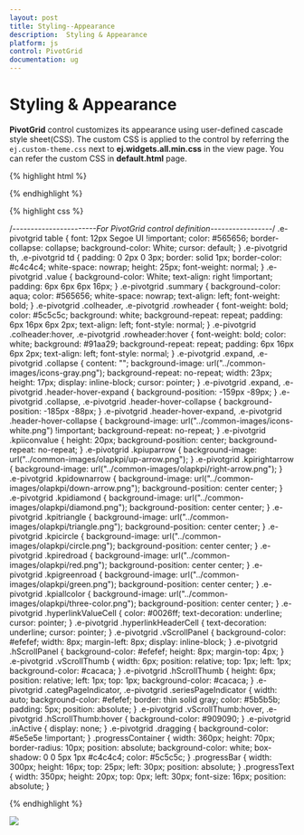 ```yaml
---
layout: post
title: Styling--Appearance
description:  Styling & Appearance
platform: js
control: PivotGrid
documentation: ug
---
```


# Styling & Appearance

**PivotGrid** control customizes its appearance using user-defined cascade style sheet(CSS). The custom CSS is applied to the control by referring the `ej.custom-theme.css` next to **ej.widgets.all.min.css** in the view page. You can refer the custom CSS in **default.html** page.


{% highlight html %}

<head>
    <title>PivotGrid Custom theme</title>
    <link href="../themes/default-theme/ej.widgets.all.min.css" rel="stylesheet" type="text/css" />
    <link href="custom-theme/ej.custom-theme.css" rel="stylesheet" type="text/css" />
</head>

{% endhighlight %}

{% highlight css %}

/*-----------------------For PivotGrid control definition-----------------*/
.e-pivotgrid table {
    font: 12px Segoe UI !important;
    color: #565656;
    border-collapse: collapse;
    background-color: White;
    cursor: default;
}
.e-pivotgrid th,
.e-pivotgrid td {
    padding: 0 2px 0 3px;
    border: solid 1px;
    border-color: #c4c4c4;
    white-space: nowrap;
    height: 25px;
    font-weight: normal;
}
.e-pivotgrid .value {
    background-color: White;
    text-align: right !important;
    padding: 6px 6px 6px 16px;
}
.e-pivotgrid .summary {
    background-color: aqua;
    color: #565656;
    white-space: nowrap;
    text-align: left;
    font-weight: bold;
}
.e-pivotgrid .colheader,
.e-pivotgrid .rowheader {
    font-weight: bold;
    color: #5c5c5c;
    background: white;
    background-repeat: repeat;
    padding: 6px 16px 6px 2px;
    text-align: left;
    font-style: normal;
}
.e-pivotgrid .colheader:hover,
.e-pivotgrid .rowheader:hover {
    font-weight: bold;
    color: white;
    background: #91aa29;
    background-repeat: repeat;
    padding: 6px 16px 6px 2px;
    text-align: left;
    font-style: normal;
}
.e-pivotgrid .expand,
.e-pivotgrid .collapse {
    content: "";
    background-image: url("../common-images/icons-gray.png");
    background-repeat: no-repeat;
    width: 23px;
    height: 17px;
    display: inline-block;
    cursor: pointer;
}
.e-pivotgrid .expand,
.e-pivotgrid .header-hover-expand {
    background-position: -159px -89px;
}
.e-pivotgrid .collapse,
.e-pivotgrid .header-hover-collapse {
    background-position: -185px -88px;
}
.e-pivotgrid .header-hover-expand,
.e-pivotgrid .header-hover-collapse {
    background-image: url("../common-images/icons-white.png") !important;
    background-repeat: no-repeat;
}
.e-pivotgrid .kpiiconvalue {
    height: 20px;
    background-position: center;
    background-repeat: no-repeat;
}
.e-pivotgrid .kpiuparrow {
    background-image: url("../common-images/olapkpi/up-arrow.png");
}
.e-pivotgrid .kpirightarrow {
    background-image: url("../common-images/olapkpi/right-arrow.png");
}
.e-pivotgrid .kpidownarrow {
    background-image: url("../common-images/olapkpi/down-arrow.png");
    background-position: center center;
}
.e-pivotgrid .kpidiamond {
    background-image: url("../common-images/olapkpi/diamond.png");
    background-position: center center;
}
.e-pivotgrid .kpitriangle {
    background-image: url("../common-images/olapkpi/triangle.png");
    background-position: center center;
}
.e-pivotgrid .kpicircle {
    background-image: url("../common-images/olapkpi/circle.png");
    background-position: center center;
}
.e-pivotgrid .kpiredroad {
    background-image: url("../common-images/olapkpi/red.png");
    background-position: center center;
}
.e-pivotgrid .kpigreenroad {
    background-image: url("../common-images/olapkpi/green.png");
    background-position: center center;
}
.e-pivotgrid .kpiallcolor {
    background-image: url("../common-images/olapkpi/three-color.png");
    background-position: center center;
}
.e-pivotgrid .hyperlinkValueCell {
    color: #0026ff;
    text-decoration: underline;
    cursor: pointer;
}
.e-pivotgrid .hyperlinkHeaderCell {
    text-decoration: underline;
    cursor: pointer;
}
.e-pivotgrid .vScrollPanel {
    background-color: #efefef;
    width: 8px;
    margin-left: 8px;
    display: inline-block;
}
.e-pivotgrid .hScrollPanel {
    background-color: #efefef;
    height: 8px;
    margin-top: 4px;
}
.e-pivotgrid .vScrollThumb {
    width: 6px;
    position: relative;
    top: 1px;
    left: 1px;
    background-color: #cacaca;
}
.e-pivotgrid .hScrollThumb {
    height: 6px;
    position: relative;
    left: 1px;
    top: 1px;
    background-color: #cacaca;
}
.e-pivotgrid .categPageIndicator,
.e-pivotgrid .seriesPageIndicator {
    width: auto;
    background-color: #efefef;
    border: thin solid gray;
    color: #5b5b5b;
    padding: 5px;
    position: absolute;
}
.e-pivotgrid .vScrollThumb:hover,
.e-pivotgrid .hScrollThumb:hover {
    background-color: #909090;
}
.e-pivotgrid .inActive {
    display: none;
}
.e-pivotgrid .dragging {
    background-color: #5e5e5e !important;
}
.progressContainer {
    width: 360px;
    height: 70px;
    border-radius: 10px;
    position: absolute;
    background-color: white;
    box-shadow: 0 0 5px 1px #c4c4c4;
    color: #5c5c5c;
}
.progressBar {
    width: 300px;
    height: 16px;
    top: 25px;
    left: 30px;
    position: absolute;
}
.progressText {
    width: 350px;
    height: 20px;
    top: 0px;
    left: 30px;
    font-size: 16px;
    position: absolute;
}

{% endhighlight %}

![]("/js/PivotGrid/Appearance--Styling_images/Appearance--Styling_img1.png") 

